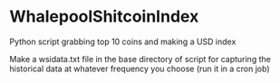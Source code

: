# WhalepoolShitcoinIndex
Python script grabbing top 10 coins and making a USD index

Make a wsidata.txt file in the base directory of script for capturing the historical data at whatever frequency you choose (run it in a cron job)
